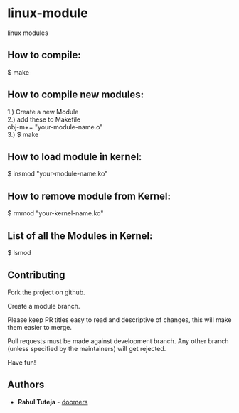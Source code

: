 # linux-module
linux modules 

## How to compile:  <br />
$ make 

## How to compile new modules: <br />
1.) Create a new Module  <br />
2.) add these to Makefile  <br />
obj-m+= "your-module-name.o"  <br />
3.) $ make

## How to load module in kernel:  <br />
$ insmod "your-module-name.ko"

## How to remove module from Kernel:  <br />
$ rmmod "your-kernel-name.ko"

## List of all the Modules in Kernel:  <br />
$ lsmod

## Contributing

Fork the project on github.

Create a module branch.

Please keep PR titles easy to read and descriptive of changes, this will make them easier to merge.

Pull requests must be made against development branch. Any other branch (unless specified by the maintainers) will get rejected.

Have fun!

## Authors
* **Rahul Tuteja**  - [doomers](https://github.com/doomers) 




